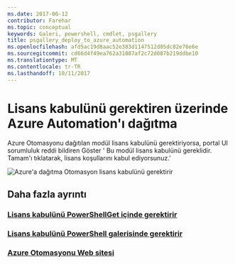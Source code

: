 ```yaml
---
ms.date: 2017-06-12
contributor: Farehar
ms.topic: conceptual
keywords: Galeri, powershell, cmdlet, psgallery
title: psgallery_deploy_to_azure_automation
ms.openlocfilehash: afd5ac19d8aac52e383d1147512d85dc82e76e6e
ms.sourcegitcommit: cd66d4f49ea762a31887af2c72d087b219ddbe10
ms.translationtype: MT
ms.contentlocale: tr-TR
ms.lasthandoff: 10/11/2017
---
```

<a name="require-license-acceptance-on-deploy-to-azure-automation"></a>Lisans kabulünü gerektiren üzerinde Azure Automation'ı dağıtma
===========================

Azure Otomasyonu dağıtılan modül lisans kabulünü gerektiriyorsa, portal UI sorumluluk reddi bildiren Göster ' Bu modül lisans kabulünü gereklidir. Tamam'ı tıklatarak, lisans koşullarını kabul ediyorsunuz.'


![Azure'a dağıtma Otomasyon lisans kabulünü gerektirir](Images/DeployToAzureAutomationRequireLicenseAcceptanceDisclaimer.png)


## <a name="more-details"></a>Daha fazla ayrıntı
### <a name="require-license-acceptance-in-powershellgetpsgetmodulerequirelicenseacceptancemd"></a>[Lisans kabulünü PowerShellGet içinde gerektirir](../psget/module/RequireLicenseAcceptance.md)
### <a name="require-license-acceptance-in-powershell-gallerypsgalleryrequireslicenseacceptancemd"></a>[Lisans kabulünü PowerShell galerisinde gerektirir](psgallery_requires_license_acceptance.md)
### <a name="azure-automation-websitehttpazuremicrosoftcomen-usservicesautomation"></a>[Azure Otomasyonu Web sitesi](http://azure.microsoft.com/en-us/services/automation/)

